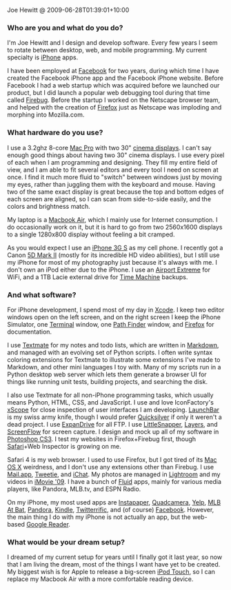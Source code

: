Joe Hewitt @ 2009-06-28T01:39:01+10:00

### Who are you and what do you do?

I'm Joe Hewitt and I design and develop software. Every few years I seem to rotate between desktop, web, and mobile programming. My current specialty is [iPhone][] apps.

I have been employed at [Facebook][] for two years, during which time I have created the Facebook iPhone app and the Facebook iPhone website. Before Facebook I had a web startup which was acquired before we launched our product, but I did launch a popular web debugging tool during that time called [Firebug][]. Before the startup I worked on the Netscape browser team, and helped with the creation of [Firefox][] just as Netscape was imploding and morphing into Mozilla.com.

### What hardware do you use?

I use a 3.2ghz 8-core [Mac Pro][mac-pro] with two 30" [cinema displays][cinema-display]. I can't say enough good things about having two 30" cinema displays. I use every pixel of each when I am programming and designing. They fill my entire field of view, and I am able to fit several editors and every tool I need on screen at once. I find it much more fluid to "switch" between windows just by moving my eyes, rather than juggling them with the keyboard and mouse. Having two of the same exact display is great because the top and bottom edges of each screen are aligned, so I can scan from side-to-side easily, and the colors and brightness match.

My laptop is a [Macbook Air][macbook-air], which I mainly use for Internet consumption. I do occasionally work on it, but it is hard to go from two 2560x1600 displays to a single 1280x800 display without feeling a bit cramped.

As you would expect I use an [iPhone 3G S][iphone] as my cell phone. I recently got a Canon [5D Mark II][5d-mark-ii] (mostly for its incredible HD video abilities), but I still use my iPhone for most of my photography just because it's always with me. I don't own an iPod either due to the iPhone. I use an [Airport Extreme][airport-extreme] for WiFi, and a 1TB Lacie external drive for [Time Machine][time-machine] backups.

### And what software?

For iPhone development, I spend most of my day in [Xcode][]. I keep two editor windows open on the left screen, and on the right screen I keep the iPhone Simulator, one [Terminal][] window, one [Path Finder][path-finder] window, and [Firefox][] for documentation.

I use [Textmate][] for my notes and todo lists, which are written in [Markdown][], and managed with an evolving set of Python scripts. I often write syntax coloring extensions for Textmate to illustrate some extensions I've made to Markdown, and other mini languages I toy with. Many of my scripts run in a Python desktop web server which lets them generate a browser UI for things like running unit tests, building projects, and searching the disk.

I also use Textmate for all non-iPhone programming tasks, which usually means Python, HTML, CSS, and JavaScript. I use and love IconFactory's [xScope][] for close inspection of user interfaces I am developing. [LaunchBar][] is my swiss army knife, though I would prefer [Quicksilver][] if only it weren't a dead project. I use [ExpanDrive][] for all FTP. I use [LittleSnapper][], [Layers][], and [ScreenFlow][] for screen capture. I design and mock up all of my software in [Photoshop CS3][photoshop]. I test my websites in Firefox+Firebug first, though [Safari][]+Web Inspector is growing on me.

Safari 4 is my web browser. I used to use Firefox, but I got tired of its [Mac OS X][mac-os-x] weirdness, and I don't use any extensions other than Firebug. I use [Mail.app][mail], [Tweetie][], and [iChat][]. My photos are managed in [Lightroom][] and my videos in [iMovie '09][imovie]. I have a bunch of [Fluid][] apps, mainly for various media players, like Pandora, MLB.tv, and ESPN Radio.

On my iPhone, my most used apps are [Instapaper][instapaper-iphone], [Quadcamera][], [Yelp][yelp-iphone], [MLB At Bat][mlb-at-bat], [Pandora][pandora-iphone], [Kindle][kindle-iphone], [Twitterrific][twitterrific-iphone], and (of course) [Facebook][facebook-iphone]. However, the main thing I do with my iPhone is not actually an app, but the web-based [Google Reader][google-reader].

### What would be your dream setup?

I dreamed of my current setup for years until I finally got it last year, so now that I am living the dream, most of the things I want have yet to be created. My biggest wish is for Apple to release a big-screen [iPod Touch][ipod-touch], so I can replace my Macbook Air with a more comfortable reading device.

[iphone]: http://www.apple.com/iphone/ "C'mon, you know what this is."
[facebook]: http://facebook.com/ "A popular social networking site."
[firebug]: http://getfirebug.com/ "A Firefox addon for web development."
[firefox]: http://mozilla.com/firefox/ "The very popular open source web browser."
[mac-pro]: http://www.apple.com/macpro/ "The Intel-based Mac tower computer."
[cinema-display]: http://www.apple.com/displays/cinema/ "The LCD display line."
[macbook-air]: http://www.apple.com/macbookair/ "The super-thin Intel-based Mac laptop."
[iphone]: http://www.apple.com/iphone/ "C'mon, you know what this is."
[5d-mark-ii]: http://www.usa.canon.com/consumer/controller?act=ModelInfoAct&fcategoryid=139&modelid=17662 "A 21 megapixel DSLR."
[airport-extreme]: http://www.apple.com/airportextreme/ "A wireless access point."
[time-machine]: http://www.apple.com/macosx/features/timemachine.html "Backup software for the masses, included with Mac OS X 10.5."
[xcode]: http://developer.apple.com/technology/tools.html "An IDE for Mac developers."
[terminal]: http://www.apple.com/macosx/technology/unix.html "The console application for OS X."
[path-finder]: http://www.cocoatech.com/ "A replacement for OS X's Finder file browser."
[firefox]: http://mozilla.com/firefox/ "The very popular open source web browser."
[textmate]: http://macromates.com/ "A very popular text editor for the Mac."
[markdown]: http://daringfireball.net/projects/markdown/ "An email-like format for marking up text."
[xscope]: http://iconfactory.com/software/xscope "A Mac tool for on-screen measuring and aligning."
[launchbar]: http://obdev.at/products/launchbar/ "An application launcher and data manager for the Mac."
[quicksilver]: http://code.google.com/p/blacktree-alchemy/ "The ultimate data manipulator/launcher for the Mac."
[expandrive]: http://expandrive.com/ "Software that makes remote servers appear as local disks."
[littlesnapper]: http://www.realmacsoftware.com/littlesnapper/ "A screen capture and collection tool for the Mac."
[layers]: http://layersapp.com/ "A Mac screen-capture tool that saves files as a layered .psd file."
[screenflow]: http://www.telestream.net/screen-flow/overview.htm "A screencasting studio for the Mac."
[photoshop]: http://adobe.com/products/photoshop/ "The infamous graphic editor."
[safari]: http://www.apple.com/safari/ "A fast web browser."
[mac-os-x]: http://www.apple.com/macosx/ "The operating system for the Mac platform."
[mail]: http://www.apple.com/macosx/features/mail.html "The default Mac OS X mail client."
[tweetie]: http://atebits.com/software/tweetie/ "A very popular Twitter client for the iPhone."
[ichat]: http://www.apple.com/macosx/features/ichat.html "An AIM/Jabber client included with Mac OS X."
[lightroom]: http://www.adobe.com/products/photoshoplightroom/ "Photo management and editing software."
[imovie]: http://www.apple.com/ilife/imovie/ "An OS X video editor, included in iLife."
[fluid]: http://fluidapp.com/ "A WebKit-based application for creating Site Specific Browsers."
[instapaper-iphone]: http://www.instapaper.com/iphone "An iPhone app for reading Instapaper saved pages."
[quadcamera]: http://artandmobile.com/quadcamera/ "An iPhone app for taking four photos at once."
[yelp-iphone]: http://phobos.apple.com/WebObjects/MZStore.woa/wa/viewSoftware?id=284910350&mt=8 "An iPhone app for access Yelp reviews."
[mlb-at-bat]: http://mlb.mlb.com/mobile/iphone/ "An iPhone baseball app for viewing scores and streaming matches."
[pandora-iphone]: http://www.pandora.com/on-the-iphone "An iPhone app for streaming your personal Pandora radio station."
[kindle-iphone]: http://www.amazon.com/gp/feature.html?docId=1000301301 "An iPhone app for accessing Kindle content from Amazon."
[twitterrific-iphone]: http://phobos.apple.com/WebObjects/MZStore.woa/wa/viewSoftware?id=284540316&mt=8 "A popular Twitter Mac client for the iPhone."
[facebook-iphone]: http://www.facebook.com/apps/application.php?id=6628568379 "An iPhone app for accessing the social network."
[google-reader]: http://reader.google.com/ "A web-based feed reader."
[ipod-touch]: http://www.apple.com/ipodtouch/ "It's like an iPhone, without the phone bit."
